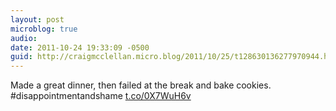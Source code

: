 ```yaml
---
layout: post
microblog: true
audio: 
date: 2011-10-24 19:33:09 -0500
guid: http://craigmcclellan.micro.blog/2011/10/25/t128630136277970944.html
---
```

Made a great dinner, then failed at the break and bake cookies. #disappointmentandshame [t.co/0X7WuH6v](http://t.co/0X7WuH6v)
